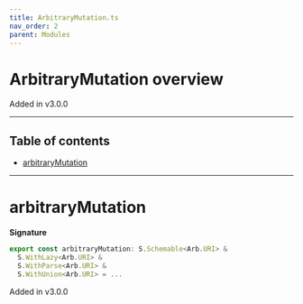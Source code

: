 ```yaml
---
title: ArbitraryMutation.ts
nav_order: 2
parent: Modules
---
```


# ArbitraryMutation overview

Added in v3.0.0

---

<h2 class="text-delta">Table of contents</h2>

- [arbitraryMutation](#arbitrarymutation)

---

# arbitraryMutation

**Signature**

```ts
export const arbitraryMutation: S.Schemable<Arb.URI> &
  S.WithLazy<Arb.URI> &
  S.WithParse<Arb.URI> &
  S.WithUnion<Arb.URI> = ...
```

Added in v3.0.0
